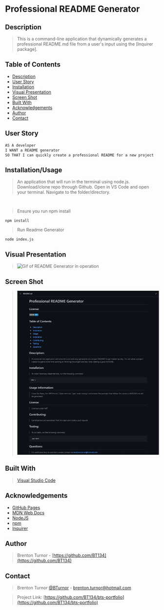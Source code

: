 # Professional README Generator

## Description

> This is a command-line application that dynamically generates a professional README.md file from a user's input using the [Inquirer package].

 ## Table of Contents 
  - [Description](#description)
  - [User Story](#user-story)
  - [Installation](#installation)
  - [Visual Presentation](#visual-presentation)
  - [Screen Shot](#screen-shot)
  - [Built With](#built-with)
  - [Acknowledgements](#acknowledgements)
  - [Author](#author)
  - [Contact](#contact)

## User Story
```
AS A developer
I WANT a README generator
SO THAT I can quickly create a professional README for a new project
```

## Installation/Usage

> An application that will run in the terminal using node.js.
> Download/clone repo through Github. Open in VS Code and open your terminal. Navigate to the folder/directory.
<br />

> Ensure you run npm install

```shell
npm install
```

> Run Readme Generator

```shell
node index.js
```

## Visual Presentation

><img src=".\assets\Professional README Generator Walkthrough.gif" alt="Gif of README Generator in operation">

## Screen Shot

><img src=".\assets\Screenshot-of-generated-README.JPG" alt="Screenshot of generated README file">

## Built With

> [Visual Studio Code](https://code.visualstudio.com/)

## Acknowledgements

* [GitHub Pages](https://pages.github.com)
* [MDN Web Docs](https://developer.mozilla.org/en-US/)
* [NodeJS](https://nodejs.org/en/)
* [npm](https://www.npmjs.com/)
* [Inquirer](https://www.npmjs.com/package/inquirer#documentation)

## Author

> Brenton Turnor - [https://github.com/BT134](https://github.com/BT134)

## Contact 

> Brenton Turnor [@BTurnor](https://twitter.com/BTurnor) - brenton.turnor@hotmail.com

> Project Link: [https://github.com/BT134/bts-portfolio](https://github.com/BT134/bts-portfolio)